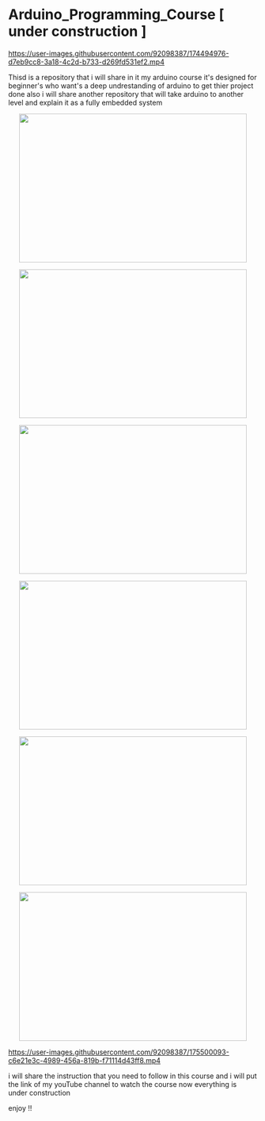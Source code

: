 # Arduino_Programming_Course [ under construction ]





https://user-images.githubusercontent.com/92098387/174494976-d7eb9cc8-3a18-4c2d-b733-d269fd531ef2.mp4



Thisd is a repository that i will share in it my arduino course 
it's designed for beginner's who want's a deep undrestanding of arduino to get thier project done 
also i will share another repository that will take arduino to another level and explain it as a fully embedded system


<p align="center">
  <img width="460" height="300" src="https://user-images.githubusercontent.com/92098387/175787487-819bde4c-5f44-4d7d-a811-c34209fa4221.jpg">
</p>

<p align="center">
  <img width="460" height="300" src="https://user-images.githubusercontent.com/92098387/175787488-184fc6a4-57fd-4042-ab6e-1a81b8bf1098.jpg">
</p>

<p align="center">
  <img width="460" height="300" src="https://user-images.githubusercontent.com/92098387/175787490-b0d8f5f4-72ea-40b8-aab7-4e2a9086f252.jpg">
</p>

<p align="center">
  <img width="460" height="300" src="https://user-images.githubusercontent.com/92098387/175787493-072207b3-b38f-4770-8536-7cd95fb8b608.jpg">
</p>

<p align="center">
  <img width="460" height="300" src="https://user-images.githubusercontent.com/92098387/175787593-ed821a6b-5a1c-4a86-8be8-5602f8cd5054.jpg">
</p>

<p align="center">
  <img width="460" height="300" src="https://user-images.githubusercontent.com/92098387/175787594-a07592ca-02b2-4898-a6fc-89874c6fa1f6.jpg">
</p>




https://user-images.githubusercontent.com/92098387/175500093-c6e21e3c-4989-456a-819b-f71114d43ff8.mp4




i will share the instruction that you need to follow in this course 
and i will put the link of my youTube channel to watch the course 
now everything is under construction 

enjoy !! 
